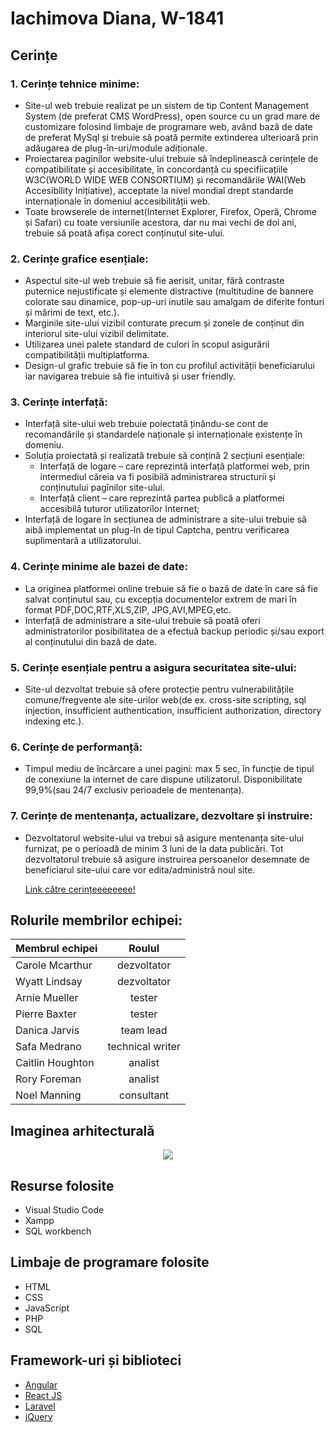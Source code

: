 # Iachimova Diana, W-1841

## Cerințe 
### 1. Cerințe tehnice minime:
- Site-ul web trebuie realizat pe un sistem de tip Content Management System (de preferat CMS WordPress), open source cu un grad mare de customizare folosind limbaje de programare web, având bază de date de preferat MySql și trebuie să poată permite extinderea ulterioară prin adăugarea de plug-în-uri/module adiționale.
- Proiectarea paginilor website-ului trebuie să îndeplinească cerințele de compatibilitate și accesibilitate, în concordanță cu specifiicațiile W3C(WORLD WIDE WEB CONSORTIUM) și recomandările WAI(Web Accesibility Inițiative), acceptate la nivel mondial drept standarde internaționale în domeniul accesibilității web.
- Toate browserele de internet(Internet Explorer, Firefox, Operă, Chrome și Safari) cu toate versiunile acestora, dar nu mai vechi de doi ani, trebuie să poată afișa corect conținutul site-ului.
### 2. Cerințe grafice esențiale:
- Aspectul site-ul web trebuie să fie aerisit, unitar, fără contraste puternice nejustificate și elemente distractive (multitudine de bannere colorate sau dinamice, pop-up-uri inutile sau amalgam de diferite fonturi și mărimi de text, etc.).
- Marginile site-ului vizibil conturate precum și zonele de conținut din interiorul site-ului vizibil delimitate.
- Utilizarea unei palete standard de culori în scopul asigurării compatibilității multiplatforma.
- Design-ul grafic trebuie să fie în ton cu profilul activității beneficiarului iar navigarea trebuie să fie intuitivă și user friendly.
### 3. Cerințe interfață:
- Interfață site-ului web trebuie poiectată ținându-se cont de recomandările și standardele naționale și internaționale existențe în domeniu.
- Soluția proiectată și realizată trebuie să conțină 2 secțiuni esențiale:
    - Interfață de logare – care reprezintă interfață platformei web, prin intermediul căreia va fi posibilă administrarea structurii și conținutului pagînilor site-ului.
    - Interfață client – care reprezintă partea publică a platformei accesibilă tuturor utilizatorilor Internet;
- Interfață de logare în secțiunea de administrare a site-ului trebuie să aibă implementat un plug-în de tipul Captcha, pentru verificarea suplimentară a utilizatorului.
### 4. Cerințe minime ale bazei de date:
- La originea platformei online trebuie să fie o bază de date în care să fie salvat conținutul sau, cu excepția documentelor extrem de mari în format PDF,DOC,RTF,XLS,ZIP, JPG,AVI,MPEG,etc.
- Interfață de administrare a site-ului trebuie să poată oferi administratorilor posibilitatea de a efectuă backup periodic și/sau export al conținutului din bază de date.
### 5. Cerințe esențiale pentru a asigura securitatea site-ului:
- Site-ul dezvoltat trebuie să ofere protecție pentru vulnerabilitățile comune/fregvente ale site-urilor web(de ex. cross-site scripting, sql injection, insufficient authentication, insufficient authorization, directory indexing etc.).
### 6. Cerințe de performanță:
- Timpul mediu de încărcare a unei pagini: max 5 sec, în funcție de tipul de conexiune la internet de care dispune utilizatorul.
Disponibilitate 99,9%(sau 24/7 exclusiv perioadele de mentenanța).
### 7. Cerințe de mentenanța, actualizare, dezvoltare și instruire:
- Dezvoltatorul website-ului va trebui să asigure mentenanța site-ului furnizat, pe o perioadă de minim 3 luni de la data publicări.
Tot dezvoltatorul trebuie să asigure instruirea persoanelor desemnate de beneficiarul site-ului care vor edita/administră noul site.
  
  [Link către cerințeeeeeeee!](https://www.itecho.ro/cerinte-generale-esentiale-ce-trebuiesc-indeplinite-de-un-site/)
  
## Rolurile membrilor echipei:
| Membrul echipei | Roulul |
| :--- | :---: |
| Carole Mcarthur | dezvoltator |
| Wyatt Lindsay | dezvoltator|
| Arnie Mueller | tester|
| Pierre Baxter |tester |
| Danica Jarvis | team lead|
| Safa Medrano | technical writer|
| Caitlin Houghton | analist |
| Rory Foreman | analist |
| Noel Manning | consultant|

## Imaginea arhitecturală
<p align="center">
  <img src="https://www.labri.fr/perso/rgiot/cours/jee/api/img/rest-schema.png">
</p>


## Resurse folosite

- Visual Studio Code
- Xampp
- SQL workbench

## Limbaje de programare folosite

- HTML
- CSS
- JavaScript
- PHP
- SQL


## Framework-uri și biblioteci
- [Angular](https://angular.io/)
- [React JS](https://reactjs.org/)
- [Laravel](https://laravel.com/) 
- [jQuery](https://jquery.com/)



